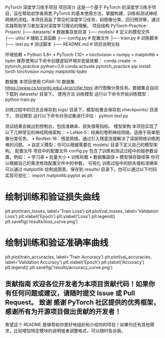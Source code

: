 PyTorch 深度学习练手项目
项目简介
这是一个基于 PyTorch 的深度学习练手项目，旨在帮助初学者熟悉 PyTorch 的基本使用方法，掌握构建、训练和测试神经网络的流程。本项目涵盖了常见的深度学习任务，如图像分类、回归预测等，通过实践帮助学习者加深对深度学习理论的理解。
项目结构
PyTorch-Practice-Project/
├── datasets/               # 数据集存放目录
├── models/                 # 定义的模型文件
├── utils/                  # 辅助工具函数
├── config.py               # 配置文件
├── train.py                # 训练脚本
├── test.py                 # 测试脚本
├── README.md               # 项目说明文档

环境依赖
•  Python 3.8+
•  PyTorch 1.10+
•  torchvision
•  numpy
•  matplotlib
•  tqdm
推荐使用以下命令创建虚拟环境并安装依赖：
conda create -n pytorch_practice python=3.8
conda activate pytorch_practice
pip install torch torchvision numpy matplotlib tqdm

数据集
本项目使用 CIFAR-10 数据集 https://www.cs.toronto.edu/~kriz/cifar.html 进行图像分类任务。数据集会自动下载到 datasets/ 目录下。
使用方法
训练模型
运行以下命令开始训练模型：
python train.py

训练过程中的日志会保存到 logs/ 目录下，模型权重会保存到 checkpoints/ 目录下。
测试模型
运行以下命令对测试集进行评估：
python test.py

测试结果会输出到控制台，包括准确率、损失值等指标。
模型架构
本项目实现了以下几种常见的神经网络架构：
•  LeNet-5：经典的卷积神经网络，适用于简单图像分类任务。
•  ResNet-18：残差网络，通过引入残差连接解决了深层网络训练困难的问题。
•  自定义模型：你可以根据需要在 models/ 目录下定义自己的模型架构。
配置文件
项目中的配置文件 config.py 包含了训练和测试过程中的超参数设置，例如：
•  学习率
•  批量大小
•  训练轮数
•  数据集路径
•  模型保存路径等
你可以根据自己的需求修改配置文件中的参数。
可视化
训练过程中的损失值和准确率可以通过 matplotlib 绘制成图表，保存到 results/ 目录下。你可以通过以下代码实现可视化：
import matplotlib.pyplot as plt

# 绘制训练和验证损失曲线
plt.plot(train_losses, label='Train Loss')
plt.plot(val_losses, label='Validation Loss')
plt.xlabel('Epoch')
plt.ylabel('Loss')
plt.legend()
plt.savefig('results/loss_curve.png')

# 绘制训练和验证准确率曲线
plt.plot(train_accuracies, label='Train Accuracy')
plt.plot(val_accuracies, label='Validation Accuracy')
plt.xlabel('Epoch')
plt.ylabel('Accuracy')
plt.legend()
plt.savefig('results/accuracy_curve.png')

贡献指南
欢迎各位开发者为本项目贡献代码！如果你有任何问题或建议，请随时提交 Issue 或 Pull Request。
致谢
感谢 PyTorch 社区提供的优秀框架，感谢所有为开源项目做出贡献的开发者！
----
希望这个 README 能够帮助你更好地组织和介绍你的项目！如果你还有其他需求，比如增加特定模块的说明或者调整格式，可以随时告诉我。
